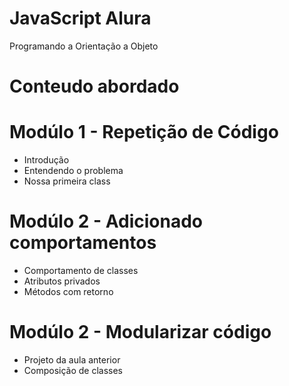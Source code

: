 # JavaScript Alura
 Programando a Orientação a Objeto

# Conteudo abordado

# Modúlo 1 - Repetição de Código
- Introdução
- Entendendo o problema
- Nossa primeira class
 
# Modúlo 2 - Adicionado comportamentos
 - Comportamento de classes
 - Atributos privados
 - Métodos com retorno

# Modúlo 2 - Modularizar código
  - Projeto da aula anterior
  - Composição de classes
  

